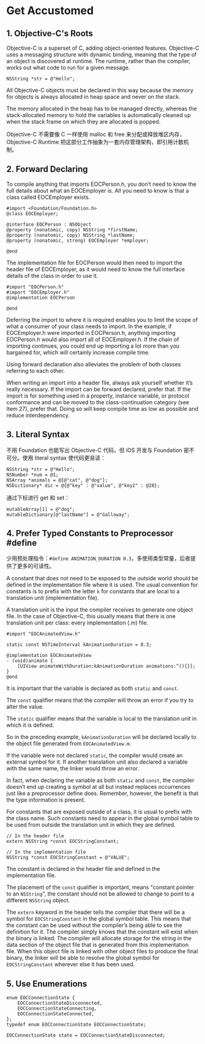 # Get Accustomed

## 1. Objective-C's Roots

Objective-C is a superset of C, adding object-oriented features. Objective-C uses a messaging structure with dynamic binding, meaning that the type of an object is discovered at runtime. The runtime, rather than the compiler, works out what code to run for a given message.

```objc
NSString *str = @"Hello";
```

All Objective-C objects must be declared in this way because the memory for objects is always allocated in heap space and never on the stack.

The memory allocated in the heap has to be managed directly, whereas the stack-allocated memory to hold the variables is automatically cleaned up when the stack frame on which they are allocated is popped.

Objective-C 不需要像 C 一样使用 malloc 和 free 来分配或释放堆区内存，Objective-C Runtime 把这部分工作抽象为一套内存管理架构，即引用计数机制。

## 2. Forward Declaring

To compile anything that imports EOCPerson.h, you don’t need to know the full details about what an EOCEmployer is. All you need to know is that a class called EOCEmployer exists.

```objc
#import <Foundation/Foundation.h>
@class EOCEmployer;

@interface EOCPerson : NSObject
@property (nonatomic, copy) NSString *firstName;
@property (nonatomic, copy) NSString *lastName;
@property (nonatomic, strong) EOCEmployer *employer;

@end
```

The implementation file for EOCPerson would then need to import the header file of EOCEmployer, as it would need to know the full interface details of the class in order to use it.

```objc
#import "EOCPerson.h"
#import "EOCEmployer.h"
@implementation EOCPerson

@end
```

Deferring the import to where it is required enables you to limit the scope of what a consumer of your class needs to import. In the example, if EOCEmployer.h were imported in EOCPerson.h, anything importing EOCPerson.h would also import all of EOCEmployer.h. If the chain of importing continues, you could end up importing a lot more than you bargained for, which will certainly increase compile time.

Using forward declaration also alleviates the problem of both classes referring to each other.

When writing an import into a header file, always ask yourself whether it’s really necessary. If the import can be forward declared, prefer that. If the import is for something used in a property, instance variable, or protocol conformance and can be moved to the class-continuation category (see Item 27), prefer that. Doing so will keep compile time as low as possible and reduce interdependency.

## 3. Literal Syntax

不用 Foundation 也能写出 Objective-C 代码，但 iOS 开发与 Foundation 密不可分。使用 literal syntax 使代码更易读：

```objc
NSString *str = @"Hello";
NSNumber *num = @1;
NSArray *animals = @[@"cat", @"dog"];
NSDictionary* dic = @{@"key" : @"value", @"key2" : @28};
```

通过下标进行 get 和 set：

```objc
mutableArray[1] = @"dog";
mutableDictionary[@"lastName"] = @"Galloway";
```

## 4. Prefer Typed Constants to Preprocessor #define

少用预处理指令：`#define ANIMATION_DURATION 0.3`，多使用类型常量，后者提供了更多的可读性。

A constant that does not need to be exposed to the outside world should be defined in the implementation file where it is used. The usual convention for constants is to prefix with the letter `k` for constants that are local to a translation unit (implementation file).

A translation unit is the input the compiler receives to generate one object file. In the case of Objective-C, this usually means that there is one translation unit per class: every implementation (.m) file.

```objc
#import "EOCAnimatedView.h"

static const NSTimeInterval kAnimationDuration = 0.3;

@implementation EOCAnimatedView
- (void)animate {
    [UIView animateWithDuration:kAnimationDuration animations:^(){}];
}
@end
```

It is important that the variable is declared as both `static` and `const`.

The `const` qualifier means that the compiler will throw an error if you try to alter the value.

The `static` qualifier means that the variable is local to the translation unit in which it is defined.

So in the preceding example, `kAnimationDuration` will be declared locally to the object file generated from `EOCAnimatedView.m`.

If the variable were not declared `static`, the compiler would create an external symbol for it. If another translation unit also declared a variable with the same name, the linker would throw an error.

In fact, when declaring the variable as both `static` and `const`, the compiler doesn’t end up creating a symbol at all but instead replaces occurrences just like a preprocessor define does. Remember, however, the benefit is that the type information is present.

For constants that are exposed outside of a class, it is usual to prefix with the class name. Such constants need to appear in the global symbol table to be used from outside the translation unit in which they are defined.

```objc
// In the header file
extern NSString *const EOCStringConstant;

// In the implementation file
NSString *const EOCStringConstant = @"VALUE";
```

The constant is declared in the header file and defined in the implementation file.

The placement of the `const` qualifier is important, means "constant pointer to an `NSString`", the constant should not be allowed to change to point to a different `NSString` object.

The `extern` keyword in the header tells the compiler that there will be a symbol for `EOCStringConstant` in the global symbol table. This means that the constant can be used without the compiler’s being able to see the definition for it. The compiler simply knows that the constant will exist when the binary is linked. The compiler will allocate storage for the string in the data section of the object file that is generated from this implementation file. When this object file is linked with other object files to produce the final binary, the linker will be able to resolve the global symbol for `EOCStringConstant` wherever else it has been used.

## 5. Use Enumerations

```objc
enum EOCConnectionState {
    EOCConnectionStateDisconnected,
    EOCConnectionStateConnecting,
    EOCConnectionStateConnected,
};
typedef enum EOCConnectionState EOCConnectionState;

EOCConnectionState state = EOCConnectionStateDisconnected;
```
